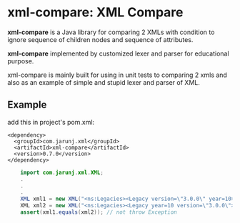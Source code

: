 # xml-compare: XML Compare

**xml-compare** is a Java library for comparing 2 XMLs with condition to ignore sequence of children nodes and sequence of attributes.


**xml-compare** implemented by customized lexer and parser for educational purpose.

xml-compare is mainly built for using in unit tests to comparing 2 xmls and also as an example of simple and stupid lexer and parser of XML.

## Example
add this in project's pom.xml:
```
<dependency>
  <groupId>com.jarunj.xml</groupId>
  <artifactId>xml-compare</artifactId>
  <version>0.7.0</version>
</dependency>
```

```java
    import com.jarunj.xml.XML;
    .
    .
    .
    XML xml1 = new XML("<ns:Legacies><Legacy version=\"3.0.0\" year=10>a lot of them<Legacy><ns:Legacies>");
    XML xml2 = new XML("<ns:Legacies><Legacy year=10 version=\"3.0.0\">a lot of them<Legacy><ns:Legacies>");
    assert(xml1.equals(xml2)); // not throw Exception
```
